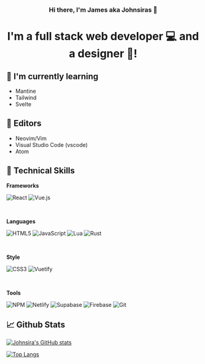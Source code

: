 <h3 align="center">Hi there, I'm James aka Johnsiras 👋</h3>

<h1 align="center">I'm a full stack web developer 💻 and a designer 🎨!</h1>

<h2>🌱 I'm currently learning</h2>

- Mantine
- Tailwind
- Svelte

<h2>📝 Editors</h2>

- Neovim/Vim
- Visual Studio Code (vscode)
- Atom

<h2>💼 Technical Skills</h2>

**Frameworks**

![React](https://img.shields.io/badge/react-%2320232a.svg?style=for-the-badge&logo=react&logoColor=%2361DAFB)
![Vue.js](https://img.shields.io/badge/vuejs-%2335495e.svg?style=for-the-badge&logo=vuedotjs&logoColor=%234FC08D)

<br />

**Languages**

![HTML5](https://img.shields.io/badge/html5-%23E34F26.svg?style=for-the-badge&logo=html5&logoColor=white)
![JavaScript](https://img.shields.io/badge/javascript-%23323330.svg?style=for-the-badge&logo=javascript&logoColor=%23F7DF1E)
![Lua](https://img.shields.io/badge/lua-%232C2D72.svg?style=for-the-badge&logo=lua&logoColor=white)
![Rust](https://img.shields.io/badge/rust-%23000000.svg?style=for-the-badge&logo=rust&logoColor=white)

<br />

**Style**

![CSS3](https://img.shields.io/badge/css3-%231572B6.svg?style=for-the-badge&logo=css3&logoColor=white)
![Vuetify](https://img.shields.io/badge/Vuetify-1867C0?style=for-the-badge&logo=vuetify&logoColor=AEDDFF)

<br />

**Tools**

![NPM](https://img.shields.io/badge/NPM-%23000000.svg?style=for-the-badge&logo=npm&logoColor=white)
![Netlify](https://img.shields.io/badge/netlify-%23000000.svg?style=for-the-badge&logo=netlify&logoColor=#00C7B7)
![Supabase](https://img.shields.io/badge/Supabase-3ECF8E?style=for-the-badge&logo=supabase&logoColor=white)
![Firebase](https://img.shields.io/badge/firebase-%23039BE5.svg?style=for-the-badge&logo=firebase)
![Git](https://img.shields.io/badge/git-%23F05033.svg?style=for-the-badge&logo=git&logoColor=white)

<h2>📈 Github Stats</h2>

[![Johnsira's GitHub stats](https://github-readme-stats.vercel.app/api?username=Johnsiras&theme=vue-dark)](https://github.com/Johnsiras)

[![Top Langs](https://github-readme-stats.vercel.app/api/top-langs/?username=Johnsiras&theme=react)](https://github.com/Johnsiras)
